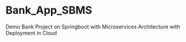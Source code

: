 # Bank_App_SBMS
Demo Bank Project on Springboot with Microservices Architecture with Deployment in Cloud
